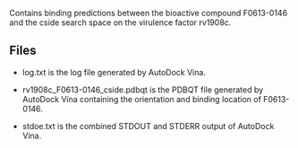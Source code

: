 Contains binding predictions between the bioactive compound F0613-0146 and the cside search space on the virulence factor rv1908c.

## Files

- log.txt is the log file generated by AutoDock Vina.

- rv1908c_F0613-0146_cside.pdbqt is the PDBQT file generated by AutoDock Vina containing the orientation and binding location of F0613-0146.

- stdoe.txt is the combined STDOUT and STDERR output of AutoDock Vina.

